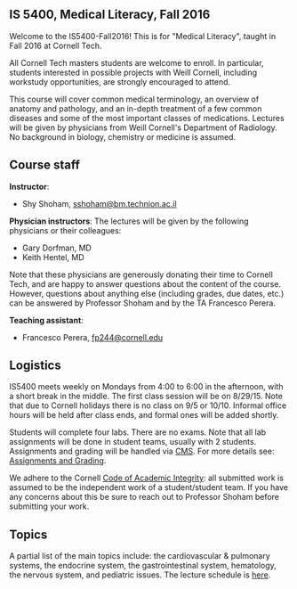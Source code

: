 ## IS 5400, Medical Literacy, Fall 2016

Welcome to the IS5400-Fall2016! This is for "Medical Literacy", taught in Fall 2016 at Cornell Tech.

All Cornell Tech masters students are welcome to enroll. In particular, students interested in possible projects with Weill Cornell, including workstudy opportunities, are strongly encouraged to attend.

This course will cover common medical terminology, an overview of anatomy and pathology, and an in-depth treatment of a few common diseases and some of the most important classes of medications. Lectures will be given by physicians from Weill Cornell's Department of Radiology. No background in biology, chemistry or medicine is assumed.

## Course staff

**Instructor**:
* Shy Shoham, sshoham@bm.technion.ac.il

**Physician instructors**: The lectures will be given by the following physicians or their colleagues: 
* Gary Dorfman, MD
* Keith Hentel, MD

Note that these physicians are generously donating their time to Cornell Tech, and are happy to answer questions about the content of the course. However, questions about anything else (including grades, due dates, etc.) can be answered by Professor Shoham and by the TA Francesco Perera.

**Teaching assistant**:
* Francesco Perera, fp244@cornell.edu

## Logistics

IS5400 meets weekly on Mondays from 4:00 to 6:00 in the afternoon, with a short break in the middle. The first class session will be on 8/29/15. Note that due to Cornell holidays there is no class on 9/5 or 10/10. Informal office hours will be held after class ends, and formal ones will be added shortly.

Students will complete four labs. There are no exams. Note that all lab assignments will be done in student teams, usually with 2 students. Assignments and grading will be handled via [CMS](https://cms.csuglab.cornell.edu). For more details see: [Assignments and Grading](https://github.com/cornelltech/INFO-5400/blob/content/Assignments-and-Grading.md).

We adhere to the Cornell [Code of Academic Integrity](http://cuinfo.cornell.edu/aic.cfm): all submitted work is assumed to be the independent work of a student/student team. If you have any concerns about this be sure to reach out to Professor Shoham before submitting your work.

## Topics

A partial list of the main topics include: the cardiovascular & pulmonary systems, the endocrine system, the gastrointestinal system, hematology, the nervous system, and pediatric issues. The lecture schedule is [here](https://github.com/cornelltech/INFO-5400/blob/content/Lectures.md).
